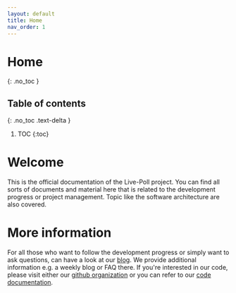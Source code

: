 ```yaml
---
layout: default
title: Home
nav_order: 1
---
```


# Home
{: .no_toc }

## Table of contents
{: .no_toc .text-delta }

1. TOC
{:toc}

# Welcome
This is the official documentation of the Live-Poll project.
You can find all sorts of documents and material here that is related to the development progress or project management.
Topic like the software architecture are also covered.

# More information
For all those who want to follow the development progress or simply want to ask questions, can have a look at our [blog](https://blog.live-poll.de).
We provide additional information e.g. a weekly blog or FAQ there.
If you're interested in our code, please visit either our [github organization](https://github.com/livepoll) or you can refer to our [code documentation](https://code.docs.live-poll.de).